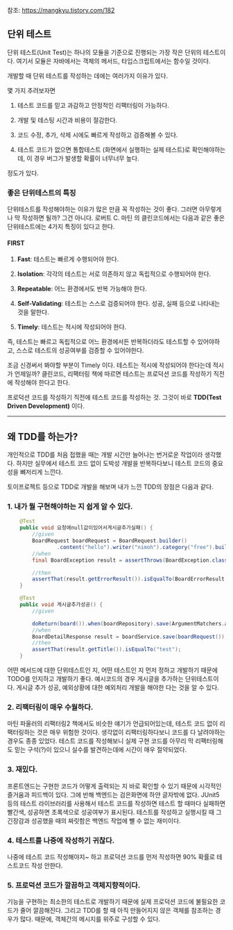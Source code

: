 참조: https://mangkyu.tistory.com/182

## 단위 테스트

단위 테스트(Unit Test)는 하나의 모듈을 기준으로 진행되는 가장 작은 단위의 테스트이다. 여기서 모듈은 자바에서는 객체의 메서드, 타입스크립트에서는 함수일 것이다.


개발할 때 단위 테스트를 작성하는 데에는 여러가지 이유가 있다.

몇 가지 추려보자면

1. 테스트 코드를 믿고 과감하고 안정적인 리팩터링이 가능하다.

2. 개발 및 테스팅 시간과 비용이 절감한다.

3. 코드 수정, 추가, 삭제 시에도 빠르게 작성하고 검증해볼 수 있다.

4. 테스트 코드가 없으면 통합테스트 (화면에서 실행하는 실제 테스트)로 확인해야하는데, 이 경우 버그가 발생할 확률이 너무너무 높다.

정도가 있다.

### 좋은 단위테스트의 특징
단위테스트를 작성해야하는 이유가 많은 만큼 꼭 작성하는 것이 좋다. 그러면 아무렇게나 막 작성하면 될까? 그건 아니다. 로버트 C. 마틴 의 클린코드에서는 다음과 같은 좋은 단위테스트에는 4가지 특징이 있다고 한다.

#### FIRST
1. **Fast**: 테스트는 빠르게 수행되어야 한다.

2. **Isolation**: 각각의 테스트는 서로 의존하지 않고 독립적으로 수행되어야 한다.

3. **Repeatable**: 어느 환경에서도 반복 가능해야 한다.

4. **Self-Validating**: 테스트는 스스로 검증되어야 한다. 성공, 실패 등으로 나타내는 것을 말한다.

5. **Timely**: 테스트는 적시에 작성되어야 한다.

즉, 테스트는 빠르고 독립적으로 어느 환경에서든 반복하더라도 테스트할 수 있어야하고, 스스로 테스트의 성공여부를 검증할 수 있어야한다.

조금 신경써서 봐야할 부분이 Timely 이다. 테스트는 적시에 작성되어야 한다는데 적시가 언제일까?
클린코드, 리팩터링 책에 따르면 테스트는 프로덕션 코드를 작성하기 직전에 작성해야 한다고 한다.

프로덕션 코드를 작성하기 직전에 테스트 코드를 작성하는 것. 그것이 바로 **TDD(Test Driven Development)** 이다.

---

## 왜 TDD를 하는가?
개인적으로 TDD를 처음 접했을 때는 개발 시간만 늘어나는 번거로운 작업이라 생각했다. 하지만 실무에서 테스트 코드 없이 도박성 개발을 반복하다보니 테스트 코드의 중요성을 뼈저리게 느낀다.

토이프로젝트 등으로 TDD로 개발을 해보며 내가 느낀 TDD의 장점은 다음과 같다.

### 1. 내가 뭘 구현해야하는 지 쉽게 알 수 있다.
```java
    @Test
    public void 요청에null값이있어서게시글추가실패() {
        //given
        BoardRequest boardRequest = BoardRequest.builder()
                .content("hello").writer("nimoh").category("free").build();
        //when
        final BoardException result = assertThrows(BoardException.class, ()->boardService.save(boardRequest));

        //then
        assertThat(result.getErrorResult()).isEqualTo(BoardErrorResult.REQUEST_VALUE_INVALID);
    }

    @Test
    public void 게시글추가성공() {
        //given

        doReturn(board()).when(boardRepository).save(ArgumentMatchers.any(Board.class));
        //when
        BoardDetailResponse result = boardService.save(boardRequest());
        //then
        assertThat(result.getTitle()).isEqualTo("test");
    }
```
어떤 메서드에 대한 단위테스트인 지, 어떤 테스트인 지 먼저 정하고 개발하기 때문에 TODO를 인지하고 개발하기 좋다. 예시코드의 경우 게시글을 추가하는 단위테스트이다. 게시글 추가 성공, 예외상황에 대한 예외처리 개발을 해야한 다는 것을 알 수 있다.

### 2. 리팩터링이 매우 수월하다.

마틴 파울러의 리팩터링2 책에서도 비슷한 얘기가 언급되어있는데, 테스트 코드 없이 리팩터링하는 것은 매우 위험한 것이다. 생각없이 리팩터링하다보니 코드를 다 날려야하는 경우도 종종 있었다. 테스트 코드를 작성해보니 실제 구현 코드를 아무리 막 리팩터링해도 믿는 구석(?)이 있으니 실수를 발견하는데에 시간이 매우 절약되었다.

### 3. 재밌다.

프론트엔드는 구현한 코드가 어떻게 출력되는 지 바로 확인할 수 있기 때문에 시각적인 즐거움과 피드백이 있다. 그에 반해 백엔드는 검은화면에 하얀 글자밖에 없다. JUnit5 등의 테스트 라이브러리를 사용해서 테스트 코드를 작성하면 테스트 할 때마다 실패하면 빨간색, 성공하면 초록색으로 성공여부가 표시된다. 테스트를 작성하고 실행시킬 때 그 긴장감과 성공했을 때의 짜릿함은 백엔드 작업에 뺼 수 없는 재미이다.

### 4. 테스트를 나중에 작성하기 귀찮다.

나중에 테스트 코드 작성해야지~ 하고 프로덕션 코드를 먼저 작성하면 90% 확률로 테스트코드 작성 안한다. 

### 5. 프로덕션 코드가 깔끔하고 객체지향적이다.

기능을 구현하는 최소한의 테스트로 개발하기 때문에 실제 프로덕션 코드에 불필요한 코드가 줄어 깔끔해진다.
그리고 TDD를 할 때 아직 만들어지지 않은 객체를 참조하는 경우가 많다. 때문에, 객체간의 메시지를 위주로 구성할 수 있다.

